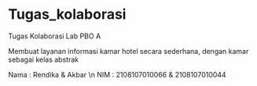 # Tugas_kolaborasi
Tugas Kolaborasi Lab PBO A

Membuat layanan informasi kamar hotel secara sederhana, dengan kamar sebagai kelas abstrak

Nama : Rendika & Akbar \n
NIM : 2108107010066 & 2108107010044
